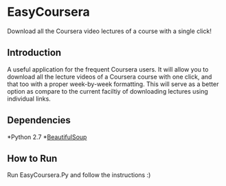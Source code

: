 # EasyCoursera
Download all the Coursera video lectures of a course with a single click!


## Introduction
A useful application for the frequent Coursera users.
It will allow you to download all the lecture videos of a Coursera course with one click, and that too with a proper week-by-week formatting.
This will serve as a better option as compare to the current faciltiy of downloading lectures using individual links.

## Dependencies

*Python 2.7
*[BeautifulSoup](http://www.crummy.com/software/BeautifulSoup/)

## How to Run
Run EasyCoursera.Py and follow the instructions :)


